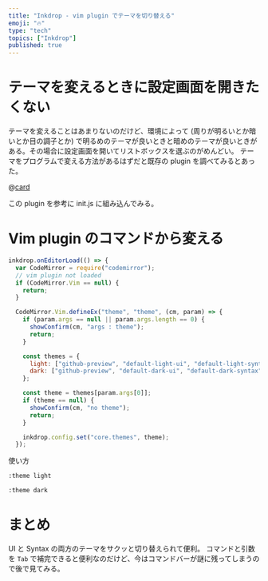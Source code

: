 ```yaml
---
title: "Inkdrop - vim plugin でテーマを切り替える"
emoji: "🔥"
type: "tech"
topics: ["Inkdrop"]
published: true
---
```


# テーマを変えるときに設定画面を開きたくない

テーマを変えることはあまりないのだけど、環境によって (周りが明るいとか暗いとか目の調子とか) で明るめのテーマが良いときと暗めのテーマが良いときがある。その場合に設定画面を開いてリストボックスを選ぶのがめんどい。
テーマをプログラムで変える方法があるはずだと既存の plugin を調べてみるとあった。

@[card](https://my.inkdrop.app/plugins/auto-switch-themes)

この plugin を参考に init.js に組み込んでみる。

# Vim plugin のコマンドから変える


```js:init.js
inkdrop.onEditorLoad(() => {
  var CodeMirror = require("codemirror");
  // vim plugin not loaded
  if (CodeMirror.Vim == null) {
    return;
  }

  CodeMirror.Vim.defineEx("theme", "theme", (cm, param) => {
    if (param.args == null || param.args.length == 0) {
      showConfirm(cm, "args : theme");
      return;
    }

    const themes = {
      light: ["github-preview", "default-light-ui", "default-light-syntax"],
      dark: ["github-preview", "default-dark-ui", "default-dark-syntax"],
    };

    const theme = themes[param.args[0]];
    if (theme == null) {
      showConfirm(cm, "no theme");
      return;
    }

    inkdrop.config.set("core.themes", theme);
  });
```

使い方

```sh
:theme light
```

```sh
:theme dark
```


# まとめ

UI と Syntax の両方のテーマをサクッと切り替えられて便利。
コマンドと引数を `Tab` で補完できると便利なのだけど、今はコマンドバーが謎に残ってしまうので後で見てみる。

